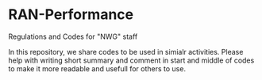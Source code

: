 # RAN-Performance
Regulations and Codes for "NWG" staff

In this repository, we share codes to be used in simialr activities.
Please help with writing short summary and comment in start and middle of codes to make it more readable and usefull for others to use.
